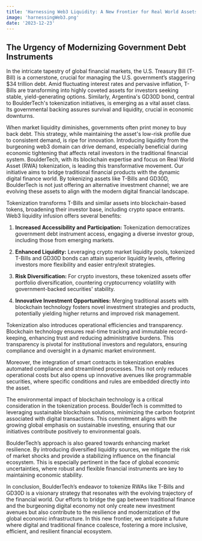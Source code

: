 ```yaml
---
title: 'Harnessing Web3 Liquidity: A New Frontier for Real World Assets like T-Bills and GD30D'
image: 'harnessingWeb3.png'
date: '2023-12-23'
---
```


## The Urgency of Modernizing Government Debt Instruments

In the intricate tapestry of global financial markets, the U.S. Treasury Bill (T-Bill) is a cornerstone, crucial for managing the U.S. government’s staggering $34 trillion debt. Amid fluctuating interest rates and pervasive inflation, T-Bills are transforming into highly coveted assets for investors seeking stable, yield-generating options. Similarly, Argentina's GD30D bond, central to BoulderTech's tokenization initiatives, is emerging as a vital asset class. Its governmental backing assures survival and liquidity, crucial in economic downturns.

When market liquidity diminishes, governments often print money to buy back debt. This strategy, while maintaining the asset's low-risk profile due to consistent demand, is ripe for innovation. Introducing liquidity from the burgeoning web3 domain can drive demand, especially beneficial during economic tightening that affects retail investors in the traditional financial system.
BoulderTech, with its blockchain expertise and focus on Real World Asset (RWA) tokenization, is leading this transformative movement. Our initiative aims to bridge traditional financial products with the dynamic digital finance world. By tokenizing assets like T-Bills and GD30D, BoulderTech is not just offering an alternative investment channel; we are evolving these assets to align with the modern digital financial landscape.

Tokenization transforms T-Bills and similar assets into blockchain-based tokens, broadening their investor base, including crypto space entrants. Web3 liquidity infusion offers several benefits:

1. **Increased Accessibility and Participation:** Tokenization democratizes government debt instrument access, engaging a diverse investor group, including those from emerging markets.

2. **Enhanced Liquidity:** Leveraging crypto market liquidity pools, tokenized T-Bills and GD30D bonds can attain superior liquidity levels, offering investors more flexibility and easier entry/exit strategies.

3. **Risk Diversification:** For crypto investors, these tokenized assets offer portfolio diversification, countering cryptocurrency volatility with government-backed securities' stability.

4. **Innovative Investment Opportunities:** Merging traditional assets with blockchain technology fosters novel investment strategies and products, potentially yielding higher returns and improved risk management.

Tokenization also introduces operational efficiencies and transparency. Blockchain technology ensures real-time tracking and immutable record-keeping, enhancing trust and reducing administrative burdens. This transparency is pivotal for institutional investors and regulators, ensuring compliance and oversight in a dynamic market environment.

Moreover, the integration of smart contracts in tokenization enables automated compliance and streamlined processes. This not only reduces operational costs but also opens up innovative avenues like programmable securities, where specific conditions and rules are embedded directly into the asset.

The environmental impact of blockchain technology is a critical consideration in the tokenization process. BoulderTech is committed to leveraging sustainable blockchain solutions, minimizing the carbon footprint associated with digital transactions. This commitment aligns with the growing global emphasis on sustainable investing, ensuring that our initiatives contribute positively to environmental goals.

BoulderTech’s approach is also geared towards enhancing market resilience. By introducing diversified liquidity sources, we mitigate the risk of market shocks and provide a stabilizing influence on the financial ecosystem. This is especially pertinent in the face of global economic uncertainties, where robust and flexible financial instruments are key to maintaining economic stability.

In conclusion, BoulderTech’s endeavor to tokenize RWAs like T-Bills and GD30D is a visionary strategy that resonates with the evolving trajectory of the financial world. Our efforts to bridge the gap between traditional finance and the burgeoning digital economy not only create new investment avenues but also contribute to the resilience and modernization of the global economic infrastructure. In this new frontier, we anticipate a future where digital and traditional finance coalesce, fostering a more inclusive, efficient, and resilient financial ecosystem.